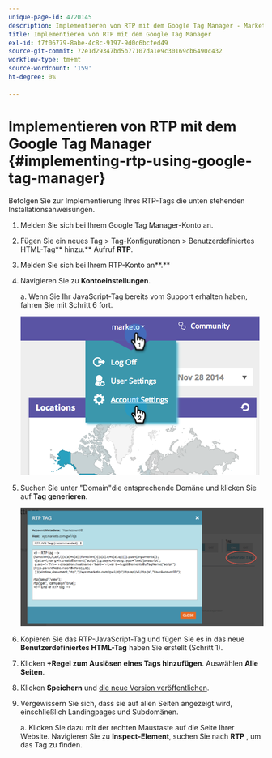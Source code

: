 ```yaml
---
unique-page-id: 4720145
description: Implementieren von RTP mit dem Google Tag Manager - Marketo Docs - Produktdokumentation
title: Implementieren von RTP mit dem Google Tag Manager
exl-id: f7f06779-8abe-4c8c-9197-9d0c6bcfed49
source-git-commit: 72e1d29347bd5b77107da1e9c30169cb6490c432
workflow-type: tm+mt
source-wordcount: '159'
ht-degree: 0%

---
```


# Implementieren von RTP mit dem Google Tag Manager {#implementing-rtp-using-google-tag-manager}

Befolgen Sie zur Implementierung Ihres RTP-Tags die unten stehenden Installationsanweisungen.

1. Melden Sie sich bei Ihrem Google Tag Manager-Konto an.

1. Fügen Sie ein neues Tag > Tag-Konfigurationen > Benutzerdefiniertes HTML-Tag** hinzu.** Aufruf **RTP**.

1. Melden Sie sich bei Ihrem RTP-Konto an**.**

1. Navigieren Sie zu **Kontoeinstellungen**.

   a. Wenn Sie Ihr JavaScript-Tag bereits vom Support erhalten haben, fahren Sie mit Schritt 6 fort.

   ![](assets/image2014-11-30-15-3a19-3a21.png)

1. Suchen Sie unter &quot;Domain&quot;die entsprechende Domäne und klicken Sie auf **Tag generieren**.

   ![](assets/image2014-11-30-15-3a20-3a17.png)

1. Kopieren Sie das RTP-JavaScript-Tag und fügen Sie es in das neue **Benutzerdefiniertes HTML-Tag** haben Sie erstellt (Schritt 1).

1. Klicken **+Regel zum Auslösen eines Tags hinzufügen**. Auswählen **Alle Seiten**.

1. Klicken **Speichern** und [die neue Version veröffentlichen](https://support.google.com/tagmanager/answer/2699097?hl=en).

1. Vergewissern Sie sich, dass sie auf allen Seiten angezeigt wird, einschließlich Landingpages und Subdomänen.

   a. Klicken Sie dazu mit der rechten Maustaste auf die Seite Ihrer Website. Navigieren Sie zu **Inspect-Element**, suchen Sie nach **RTP** , um das Tag zu finden.
